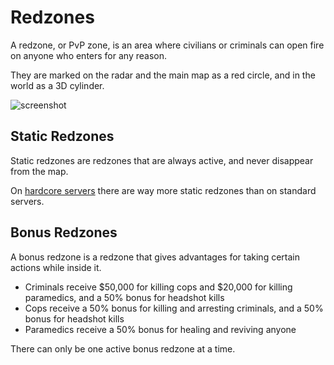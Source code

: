 # Redzones
A redzone, or PvP zone, is an area where civilians or criminals can open fire on anyone who enters for any reason. 

They are marked on the radar and the main map as a red circle, and in the world as a 3D cylinder.

![screenshot](/wiki-content/basics/redzones.jpg)

## Static Redzones
Static redzones are redzones that are always active, and never disappear from the map. 

On [hardcore servers](/wiki/hardcore) there are way more static redzones than on standard servers.

## Bonus Redzones
A bonus redzone is a redzone that gives advantages for taking certain actions while inside it.

- Criminals receive $50,000 for killing cops and $20,000 for killing paramedics, and a 50% bonus for headshot kills
- Cops receive a 50% bonus for killing and arresting criminals, and a 50% bonus for headshot kills
- Paramedics receive a 50% bonus for healing and reviving anyone

There can only be one active bonus redzone at a time.